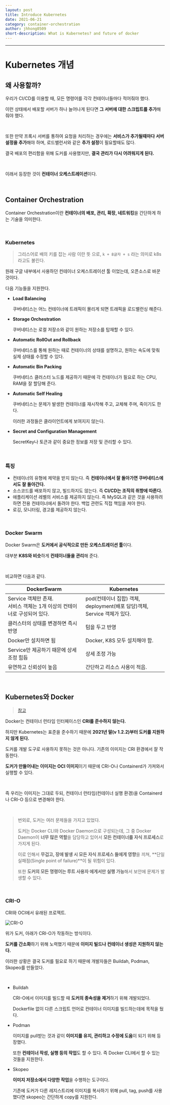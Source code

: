 ```yaml
---
layout: post
title: Introduce Kubernetes
date: 2021-06-21
category: container-orchestration
author: jhhong0509
short-description: What is Kubernetes? and future of docker
---
```

------

# Kubernetes 개념

## 왜 사용할까?

우리가 CI/CD를 이용할 때, 모든 명령어를 각각 컨테이너들마다 적어줘야 했다.

이런 상태에서 배포할 서버가 하나 늘어나게 된다면 **그 서버에 대한 스크립트를 추가**해 줘야 했다.

<br>

또한 만약 프록시 서버를 통하여 요청을 처리하는 경우에는 **서비스가 추가될때마다 서버 설정을 추가**해야 하며, 로드밸런서와 같은 **추가 설정**이 필요할때도 많다.

결국 배포의 편리함을 위해 도커를 사용했지만, **결국 관리가 다시 어려워지게 된다.**

<br>

이래서 등장한 것이 **컨테이너 오케스트레이션**이다.

<br>

## Container Orchestration

Container Orchestration이란 **컨테이너의 배포, 관리, 확장, 네트워킹**을 간단하게 하는 기술을 의미한다.

<br>

### Kubernetes

> 그리스어로 배의 키를 잡는 사람 이란 뜻 으로, `k + 8글자 + s` 라는 의미로 k8s 라고도 불린다.

원래 구글 내부에서 사용하던 컨테이너 오케스트레이션 툴 이었는데, 오픈소스로 바꾼 것이다.

다음 기능들을 지원한다.

- **Load Balancing**

  쿠버네티스는 어느 컨테이너에 트래픽이 몰리게 되면 트래픽을 로드밸런싱 해준다.

- **Storage Orchestration**

  쿠버네티스는 로컬 저장소와 같이 원하는 저장소를 탑재할 수 있다.

- **Automatic RollOut and Rollback**

  쿠버네티스를 통해 원하는 때로 컨테이너의 상태를 설명하고, 원하는 속도에 맞춰 실제 상태를 수정할 수 있다.

- **Automatic Bin Packing**

  쿠버네티스 클러스터 노드를 제공하기 때문에 각 컨테이너가 필요로 하는 CPU, RAM을 잘 할당해 준다.

- **Automatic Self Healing**

  쿠버네티스는 문제가 발생한 컨테이너를 재시작해 주고, 교체해 주며, 죽이기도 한다.

  이러한 과정들은 클라이언트에게 보여지지 않는다.

- **Secret and Configuration Management**

  SecretKey나 토큰과 같이 중요한 정보를 저장 및 관리할 수 있다.

<br>

### 특징

- 컨테이너의 유형에 제약을 받지 않는다. 즉 **컨테이너에서 잘 돌아가면 쿠버네티스에서도 잘 돌아간다.**
- 소스코드를 배포하지 않고, 빌드하지도 않는다. 즉 **CI/CD는 조직의 취향에 따른다.**
- 애플리케이션 레벨의 서비스를 제공하지 않는다. 즉 MySQL과 같은 것을 사용하려 하면 전용 컨테이너에서 돌려야 한다. 백업 관련도 직접 책임을 져야 한다.
- 로깅, 모니터링, 경고를 제공하지 않는다.

<br>

### Docker Swarm

Docker Swarm은 **도커에서 공식적으로 만든 오케스트레이션 툴**이다.

대부분 **K8S와 비슷**하게 **컨테이너들을 관리**해 준다.

<br>

비교하면 다음과 같다.

| DockerSwarm                                                  | Kubernetes                                                   |
| ------------------------------------------------------------ | ------------------------------------------------------------ |
| Service 객체만 존재.<br />서비스 객체는 1개 이상의 컨테이너로 구성되어 있다. | pod(컨테이너 집합) 객체, deployment(배포 담당)객체, <br />Service 객체가 있다. |
| 클러스터의 상태를 변경하면 즉시 반영                         | 텀을 두고 반영                                               |
| Docker만 설치하면 됨                                         | Docker, K8S 모두 설치해야 함.                                |
| Service만 제공하기 때문에 상세 조정 힘듬                     | 상세 조정 가능                                               |
| 유연하고 신뢰성이 높음                                       | 간단하고 리소스 사용이 적음.                                 |

<br>

## Kubernetes와 Docker

> [참고](https://www.samsungsds.com/kr/insights/docker.html)

Docker는 컨테이너 런타임 인터페이스인 **CRI를 준수하지 않는다.**

하지만 Kubernetes는 표준을 준수하기 때문에 **2021년 말(v 1.2.2)부터 도커를 지원하지 않게 된다.**

도커를 개발 도구로 사용하지 못하는 것은 아니다. 기존의 이미지는 CRI 환경에서 잘 작동한다.

**도커가 만들어내는 이미지는 OCI 이미지**이기 때문에 CRI-O나 Containerd가 가져와서 실행할 수 있다.

<br>

즉 우리는 이미지는 그대로 두되, 컨테이너 런타임(컨테이너 실행 환경)을 Containerd나 CRI-O 등으로 변경해야 한다.

<br>

> 번외로, 도커는 여러 문제들을 가지고 있었다.
>
> 도커는 Docker CLI와 Docker Daemon으로 구성되는데, 그 중 Docker Daemon이 **너무 많은 역할**을 담당하고 있어서 **모든 컨테이너를 자식 프로세스**로 가지게 된다.
>
> 이로 인해서 **무겁고, 장애 발생 시 모든 자식 프로세스 들에게 영향**을 끼쳐, **단일 실패점(Single point of failure)**이 될 위험이 있다.
>
> 또한 **도커의 모든 명령어는 루트 사용자 에게서만 실행 가능**해서 보안에 문제가 발생할 수 있다.

<br>

### CRI-O

CRI와 OCI에서 유래된 프로젝트.

![CRI-O](https://image.samsungsds.com/kr/insights/container_img05.jpg?queryString=20210621120951)

위가 도커, 아래가 CRI-O가 작동하는 방식이다.

**도커를 간소화**하기 위해 노력했기 때문에 **이미지 빌드나 컨테이너 생성은 지원하지 않는다.**

이러한 상황은 결국 도커를 필요로 하기 때문에 개발자들은 Buildah, Podman, Skopeo를 만들었다.

<br>

- Buildah

  CRI-O에서 이미지를 빌드할 때 **도커의 종속성을 제거**하기 위해 개발되었다.

  Dockerfile 없이 다른 스크립트 언어로 컨테이너 이미지를 빌드하는데에 목적을 뒀다.

- Podman

  이미지를 pull받는 것과 같이 **이미지를 유지, 관리하고 수정에 도움**이 되기 위해 등장했다.

  또한 **컨테이너 작성, 실행 등의 작업**도 할 수 있다. 즉 Docker CLI에서 할 수 있는 것들을 지원한다.

- Skopeo

  **이미지 저장소에서 다양한 작업**을 수행하는 도구이다.

  기존에 도커가 다른 레지스트리에 이미지를 복사하기 위해 pull, tag, push를 사용했다면 skopeo는 간단하게 copy를 지원한다.